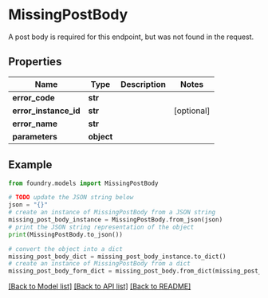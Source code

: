 # MissingPostBody

A post body is required for this endpoint, but was not found in the request.

## Properties

Name | Type | Description | Notes
------------ | ------------- | ------------- | -------------
**error_code** | **str** |  |
**error_instance_id** | **str** |  | \[optional\]
**error_name** | **str** |  |
**parameters** | **object** |  |

## Example

```python
from foundry.models import MissingPostBody

# TODO update the JSON string below
json = "{}"
# create an instance of MissingPostBody from a JSON string
missing_post_body_instance = MissingPostBody.from_json(json)
# print the JSON string representation of the object
print(MissingPostBody.to_json())

# convert the object into a dict
missing_post_body_dict = missing_post_body_instance.to_dict()
# create an instance of MissingPostBody from a dict
missing_post_body_form_dict = missing_post_body.from_dict(missing_post_body_dict)
```

[\[Back to Model list\]](../README.md#documentation-for-models) [\[Back to API list\]](../README.md#documentation-for-api-endpoints) [\[Back to README\]](../README.md)
